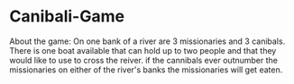 # Canibali-Game

About the game:
On one bank of a river are 3 missionaries and 3 canibals. There is one boat available that can hold up to two people and that they would like to use to cross the reiver. if the cannibals ever outnumber the missionaries on either of the river's banks the missionaries will get eaten. 
